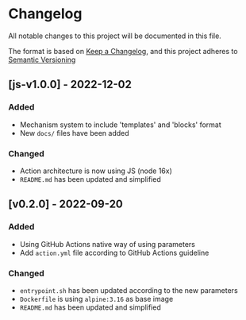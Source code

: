 # Changelog
All notable changes to this project will be documented in this file.

The format is based on [Keep a Changelog](https://keepachangelog.com/en/1.0.0/),
and this project adheres to [Semantic Versioning](https://semver.org/spec/v2.0.0.)

## [js-v1.0.0] - 2022-12-02

### Added
- Mechanism system to include 'templates' and 'blocks' format
- New `docs/` files have been added

### Changed
- Action architecture is now using JS (node 16x)
- `README.md` has been updated and simplified

## [v0.2.0] - 2022-09-20

### Added
- Using GitHub Actions native way of using parameters
- Add `action.yml` file according to GitHub Actions guideline 

### Changed
- `entrypoint.sh` has been updated according to the new parameters
- `Dockerfile` is using `alpine:3.16` as base image
- `README.md` has been updated and simplified